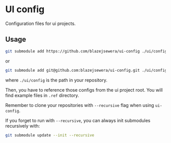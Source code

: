 # UI config

Configuration files for ui projects.

## Usage

```sh
git submodule add https://github.com/blazejsewera/ui-config ./ui/config
```

or

```sh
git submodule add git@github.com:blazejsewera/ui-config.git ./ui/config
```

where `./ui/config` is the path in your repository.

Then, you have to reference those configs from the ui project root.
You will find example files in `.ref` directory.

Remember to clone your repositories with `--recursive` flag when using `ui-config`.

If you forget to run with `--recursive`, you can always init submodules recursively with:

```sh
git submodule update --init --recursive
```
